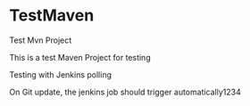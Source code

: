 # TestMaven
Test Mvn Project

This is a test Maven Project for testing

Testing with Jenkins polling

On Git update, the jenkins job should trigger automatically1234
